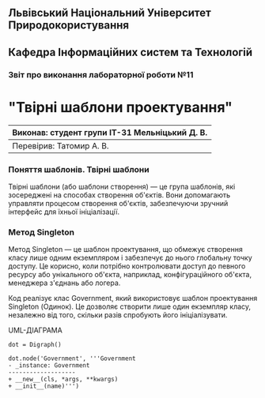## Львівський Національний Університет Природокористування
## Кафедра Інформаційних систем та Технологій



### Звіт про виконання лабораторної роботи №11
# "Твірні шаблони проектування"



| Виконав: студент групи ІТ-31 Мельніцький Д. В.|
|-----------------------------------------------|
| Перевірив: Татомир А. В.                      | 

### **Поняття шаблонів. Твірні шаблони**
Твірні шаблони (або шаблони створення) — це група шаблонів, які зосереджені на способах створення об'єктів. Вони допомагають управляти процесом створення об'єктів, забезпечуючи зручний інтерфейс для їхньої ініціалізації.


### **Метод Singleton**
Метод Singleton — це шаблон проектування, що обмежує створення класу лише одним екземпляром і забезпечує до нього глобальну точку доступу. Це корисно, коли потрібно контролювати доступ до певного ресурсу або унікального об'єкта, наприклад, конфігураційного об'єкта, менеджера з'єднань або логера.

Код реалізує клас Government, який використовує шаблон проектування Singleton (Одинок). Це дозволяє створити лише один екземпляр класу, незалежно від того, скільки разів спробують його ініціалізувати.

UML-ДІАГРАМА
```mermaid
dot = Digraph()

dot.node('Government', '''Government
- _instance: Government
-------------------
+ __new__(cls, *args, **kwargs)
+ __init__(name)''')
```


